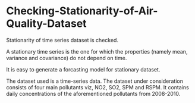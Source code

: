 # Checking-Stationarity-of-Air-Quality-Dataset
Stationarity of time series dataset is checked.

A stationary time series is the one for which the properties (namely mean, variance and covariance) do not depend on time. 

It is easy to generate a forcasting model for stationary dataset.

The dataset used is a time-series data. The dataset under consideration consists of four main pollutants viz, NO2, SO2, SPM and RSPM. It contains daily concentrations of the aforementioned pollutants from 2008-2010.
